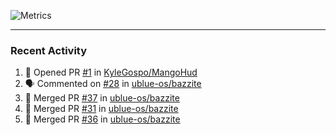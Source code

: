 ![Metrics](https://metrics.lecoq.io/KyleGospo?template=classic&base=header%2C%20activity%2C%20community%2C%20repositories%2C%20metadata&base.indepth=false&base.hireable=false&base.skip=false&config.timezone=America%2FLos_Angeles)

---
### Recent Activity
<!--START_SECTION:activity-->
1. 💪 Opened PR [#1](https://github.com/KyleGospo/MangoHud/pull/1) in [KyleGospo/MangoHud](https://github.com/KyleGospo/MangoHud)
2. 🗣 Commented on [#28](https://github.com/ublue-os/bazzite/pull/28#issuecomment-1636464090) in [ublue-os/bazzite](https://github.com/ublue-os/bazzite)
3. 🎉 Merged PR [#37](https://github.com/ublue-os/bazzite/pull/37) in [ublue-os/bazzite](https://github.com/ublue-os/bazzite)
4. 🎉 Merged PR [#31](https://github.com/ublue-os/bazzite/pull/31) in [ublue-os/bazzite](https://github.com/ublue-os/bazzite)
5. 🎉 Merged PR [#36](https://github.com/ublue-os/bazzite/pull/36) in [ublue-os/bazzite](https://github.com/ublue-os/bazzite)
<!--END_SECTION:activity-->
